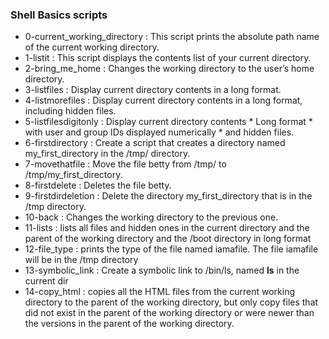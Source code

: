 ### Shell Basics scripts
* 0-current_working_directory
: This script prints the absolute path name of the current working directory.
* 1-listit
: This script displays the contents list of your current directory.
* 2-bring_me_home
: Changes the working directory to the user’s home directory.
* 3-listfiles
: Display current directory contents in a long format.
* 4-listmorefiles
: Display current directory contents in a long format, including hidden files.
* 5-listfilesdigitonly
: Display current directory contents * Long format * with user and group IDs displayed numerically * and hidden files.
* 6-firstdirectory
: Create a script that creates a directory named my_first_directory in the /tmp/ directory.
* 7-movethatfile
: Move the file betty from /tmp/ to /tmp/my_first_directory.
* 8-firstdelete
: Deletes the file betty.
* 9-firstdirdeletion
: Delete the directory my_first_directory that is in the /tmp directory.
* 10-back
: Changes the working directory to the previous one.
* 11-lists
:  lists all files and hidden ones in the current directory and the parent of the working directory and the /boot directory in long format
* 12-file_type
:  prints the type of the file named iamafile. The file iamafile will be in the /tmp directory
* 13-symbolic_link
: Create a symbolic link to /bin/ls, named __ls__ in the current dir
* 14-copy_html
:  copies all the HTML files from the current working directory to the parent of the working directory, but only copy files that did not exist in the parent of the working directory or were newer than the versions in the parent of the working directory.
